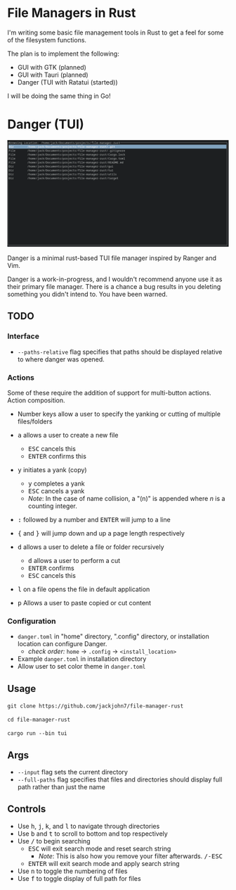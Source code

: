# File Managers in Rust


I'm writing some basic file management tools in Rust to get a feel for
some of the filesystem functions.

The plan is to implement the following:
- GUI with GTK (planned)
- GUI with Tauri (planned)
- Danger (TUI with Ratatui (started))

I will be doing the same thing in Go!

# Danger (TUI)

<img src="/assets/browsing_mode.png">

Danger is a minimal rust-based TUI file manager inspired by Ranger and Vim.

Danger is a work-in-progress, and I wouldn't recommend anyone use it as their
primary file manager. There is a chance a bug results in you deleting something 
you didn't intend to. You have been warned.

## TODO

### Interface

- `--paths-relative` flag specifies that paths should be displayed relative to where 
danger was opened.

### Actions

Some of these require the addition of support for multi-button actions. Action composition.

- Number keys allow a user to specify the yanking or cutting of multiple files/folders

- <kbd>a</kbd> allows a user to create a new file
  - <kbd>ESC</kbd> cancels this
  - <kbd>ENTER</kbd> confirms this
- <kbd>y</kbd> initiates a yank (copy)
  - <kbd>y</kbd> completes a yank
  - <kbd>ESC</kbd> cancels a yank
  - *Note*: In the case of name collision, a "(n)" is appended where $n$ is a counting integer.
- <kbd>:</kbd> followed by a number and <kbd>ENTER</kbd> will jump to a line
- <kbd>{</kbd> and <kbd>}</kbd> will jump down and up a page length respectively
- <kbd>d</kbd> allows a user to delete a file or folder recursively
  - <kbd>d</kbd> allows a user to perform a cut
  - <kbd>ENTER</kbd> confirms
  - <kbd>ESC</kbd> cancels this
- <kbd>l</kbd> on a file opens the file in default application
- <kbd>p</kbd> Allows a user to paste copied or cut content

### Configuration

- `danger.toml` in "home" directory, ".config" directory, or installation location can configure Danger.
  - *check order:* `home` -> `.config` -> `<install_location>`
- Example `danger.toml` in installation directory
- Allow user to set color theme in `danger.toml`

## Usage

`git clone https://github.com/jackjohn7/file-manager-rust`

`cd file-manager-rust`

`cargo run --bin tui`

## Args

- `--input` flag sets the current directory
- `--full-paths` flag specifies that files and directories should display full path rather than just the name

## Controls

- Use <kbd>h</kbd>, <kbd>j</kbd>, <kbd>k</kbd>, and <kbd>l</kbd> to navigate through directories
- Use <kbd>b</kbd> and <kbd>t</kbd> to scroll to bottom and top respectively
- Use <kbd>/</kbd> to begin searching
  - <kbd>ESC</kbd> will exit search mode and reset search string
    - *Note*: This is also how you remove your filter afterwards. <kbd>/-ESC</kbd>
  - <kbd>ENTER</kbd> will exit search mode and apply search string
- Use <kbd>n</kbd> to toggle the numbering of files
- Use <kbd>f</kbd> to toggle display of full path for files

